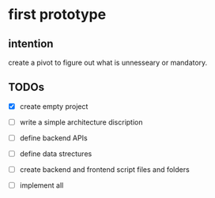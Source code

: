 # first prototype
## intention
 create a pivot to figure out what is unnesseary or mandatory.

## TODOs
- [x] create empty project
- [ ] write a simple architecture discription 
- [ ] define backend APIs
- [ ] define data strectures
- [ ] create backend and frontend script files and folders
- [ ] implement all 

